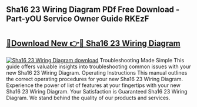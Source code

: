 ## Sha16 23 Wiring Diagram PDf Free Download - Part-yOU Service Owner Guide RKEzF

# <h2><a href="http://dfkfexf.blite.top/?on=Sha16+23+Wiring+Diagram">🔗Download New 👉🔴 Sha16 23 Wiring Diagram</a></h2>

[![Sha16 23 Wiring Diagram download](https://i.imgur.com/lujVjoI.png)](http://dfkfexf.blite.top/?on=Sha16+23+Wiring+Diagram)
Troubleshooting Made Simple This guide offers valuable insights into troubleshooting common issues with your new Sha16 23 Wiring Diagram. Operating Instructions This manual outlines the correct operating procedures for your new Sha16 23 Wiring Diagram. Experience the power of list of features at your fingertips with your new Sha16 23 Wiring Diagram. Your Satisfaction is Guaranteed Sha16 23 Wiring Diagram. We stand behind the quality of our products and services.
